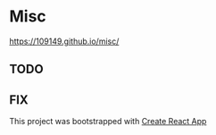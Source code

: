# Misc

https://109149.github.io/misc/

## TODO

## FIX

This project was bootstrapped with [Create React App](https://github.com/facebook/create-react-app)
